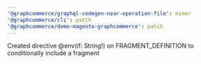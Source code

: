 ```yaml
---
'@graphcommerce/graphql-codegen-near-operation-file': minor
'@graphcommerce/cli': patch
'@graphcommerce/demo-magento-graphcommerce': patch
---
```


Created directive @env(if: String!) on FRAGMENT_DEFINITION to conditionally include a fragment
